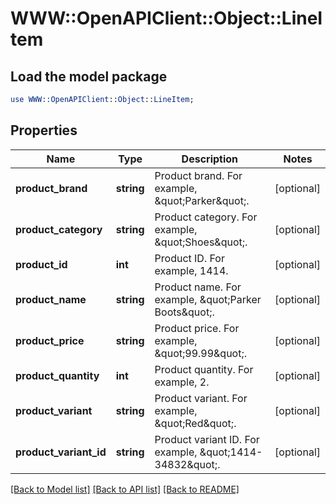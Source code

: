 # WWW::OpenAPIClient::Object::LineItem

## Load the model package
```perl
use WWW::OpenAPIClient::Object::LineItem;
```

## Properties
Name | Type | Description | Notes
------------ | ------------- | ------------- | -------------
**product_brand** | **string** | Product brand. For example, \&quot;Parker\&quot;. | [optional] 
**product_category** | **string** | Product category. For example, \&quot;Shoes\&quot;. | [optional] 
**product_id** | **int** | Product ID. For example, 1414. | [optional] 
**product_name** | **string** | Product name. For example, \&quot;Parker Boots\&quot;. | [optional] 
**product_price** | **string** | Product price. For example, \&quot;99.99\&quot;. | [optional] 
**product_quantity** | **int** | Product quantity. For example, 2. | [optional] 
**product_variant** | **string** | Product variant. For example, \&quot;Red\&quot;. | [optional] 
**product_variant_id** | **string** | Product variant ID. For example, \&quot;1414-34832\&quot;. | [optional] 

[[Back to Model list]](../README.md#documentation-for-models) [[Back to API list]](../README.md#documentation-for-api-endpoints) [[Back to README]](../README.md)


